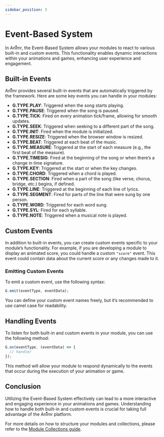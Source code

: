 ```yaml
---
sidebar_position: 3
---
```


# Event-Based System

In Anı⃰mr, the Event-Based System allows your modules to react to various built-in and custom events. This functionality enables dynamic interactions within your animations and games, enhancing user experience and engagement.

## Built-in Events

Anı⃰mr provides several built-in events that are automatically triggered by the framework. Here are some key events you can handle in your modules:

- **G.TYPE.PLAY**: Triggered when the song starts playing.
- **G.TYPE.PAUSE**: Triggered when the song is paused.
- **G.TYPE.TICK**: Fired on every animation tick/frame, allowing for smooth updates.
- **G.TYPE.SEEK**: Triggered when seeking to a different part of the song.
- **G.TYPE.INIT**: Fired when the module is initialized.
- **G.TYPE.RESIZE**: Triggered when the browser window is resized.
- **G.TYPE.BEAT**: Triggered at each beat of the music.
- **G.TYPE.MEASURE**: Triggered at the start of each measure (e.g., the first beat of the measure).
- **G.TYPE.TIMESIG**: Fired at the beginning of the song or when there’s a change in time signature.
- **G.TYPE.KEY**: Triggered at the start or when the key changes.
- **G.TYPE.CHORD**: Triggered when a chord is played.
- **G.TYPE.SECTION**: Fired when a part of the song (like verse, chorus, bridge, etc.) begins, if defined.
- **G.TYPE.LINE**: Triggered at the beginning of each line of lyrics.
- **G.TYPE.SEGMENT**: Fired for parts of the line that were sung by one person.
- **G.TYPE.WORD**: Triggered for each word sung.
- **G.TYPE.SYL**: Fired for each syllable.
- **G.TYPE.NOTE**: Triggered when a musical note is played.

## Custom Events

In addition to built-in events, you can create custom events specific to your module’s functionality. For example, if you are developing a module to display an animated score, you could handle a custom `"score"` event. This event could contain data about the current score or any changes made to it.

### Emitting Custom Events

To emit a custom event, use the following syntax:

```javascript
G.emit(eventType, eventData);
```

You can define your custom event names freely, but it’s recommended to use camel case for readability.

## Handling Events

To listen for both built-in and custom events in your module, you can use the following method:

```javascript
G.on(eventType, (eventData) => {
  // handler
});
```

This method will allow your module to respond dynamically to the events that occur during the execution of your animation or game.

## Conclusion

Utilizing the Event-Based System effectively can lead to a more interactive and engaging experience in your animations and games. Understanding how to handle both built-in and custom events is crucial for taking full advantage of the Anı⃰mr platform.

For more details on how to structure your modules and collections, please refer to the [Module Collections guide](#).
